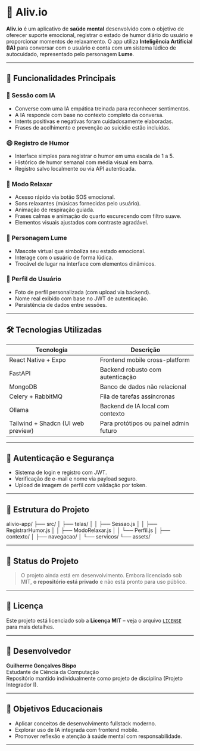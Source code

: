 # 🌱 Aliv.io

**Aliv.io** é um aplicativo de **saúde mental** desenvolvido com o objetivo de oferecer suporte emocional, registrar o estado de humor diário do usuário e proporcionar momentos de relaxamento. O app utiliza **Inteligência Artificial (IA)** para conversar com o usuário e conta com um sistema lúdico de autocuidado, representado pelo personagem **Lume**.

---

## 📱 Funcionalidades Principais

### 💬 Sessão com IA
- Converse com uma IA empática treinada para reconhecer sentimentos.
- A IA responde com base no contexto completo da conversa.
- Intents positivas e negativas foram cuidadosamente elaboradas.
- Frases de acolhimento e prevenção ao suicídio estão incluídas.

### 😄 Registro de Humor
- Interface simples para registrar o humor em uma escala de 1 a 5.
- Histórico de humor semanal com média visual em barra.
- Registro salvo localmente ou via API autenticada.

### 🧘 Modo Relaxar
- Acesso rápido via botão SOS emocional.
- Sons relaxantes (músicas fornecidas pelo usuário).
- Animação de respiração guiada.
- Frases calmas e animação do quarto escurecendo com filtro suave.
- Elementos visuais ajustados com contraste agradável.

### 🧒 Personagem Lume
- Mascote virtual que simboliza seu estado emocional.
- Interage com o usuário de forma lúdica.
- Trocável de lugar na interface com elementos dinâmicos.

### 🧑 Perfil do Usuário
- Foto de perfil personalizada (com upload via backend).
- Nome real exibido com base no JWT de autenticação.
- Persistência de dados entre sessões.

---

## 🛠️ Tecnologias Utilizadas

| Tecnologia       | Descrição                           |
|------------------|-------------------------------------|
| React Native + Expo | Frontend mobile cross-platform     |
| FastAPI          | Backend robusto com autenticação    |
| MongoDB          | Banco de dados não relacional       |
| Celery + RabbitMQ | Fila de tarefas assíncronas        |
| Ollama           | Backend de IA local com contexto    |
| Tailwind + Shadcn (UI web preview) | Para protótipos ou painel admin futuro |

---

## 🔐 Autenticação e Segurança

- Sistema de login e registro com JWT.
- Verificação de e-mail e nome via payload seguro.
- Upload de imagem de perfil com validação por token.

---

## 📁 Estrutura do Projeto

alivio-app/
├── src/
│ ├── telas/
│ │ ├── Sessao.js
│ │ ├── RegistrarHumor.js
│ │ ├── ModoRelaxar.js
│ │ └── Perfil.js
│ ├── contexto/
│ ├── navegacao/
│ └── servicos/
└── assets/


---

## 🚧 Status do Projeto

> O projeto ainda está em desenvolvimento. Embora licenciado sob MIT, **o repositório está privado** e não está pronto para uso público.

---

## 📜 Licença

Este projeto está licenciado sob a **Licença MIT** – veja o arquivo [`LICENSE`](LICENSE) para mais detalhes.

---

## 👤 Desenvolvedor

**Guilherme Gonçalves Bispo**  
Estudante de Ciência da Computação  
Repositório mantido individualmente como projeto de disciplina (Projeto Integrador I).

---

## 📌 Objetivos Educacionais

- Aplicar conceitos de desenvolvimento fullstack moderno.
- Explorar uso de IA integrada com frontend mobile.
- Promover reflexão e atenção à saúde mental com responsabilidade.

---

